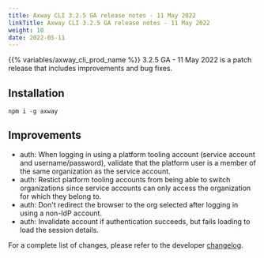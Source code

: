 ```yaml
---
title: Axway CLI 3.2.5 GA release notes - 11 May 2022
linkTitle: Axway CLI 3.2.5 GA release notes - 11 May 2022
weight: 10
date: 2022-05-11
---
```


{{% variables/axway_cli_prod_name %}} 3.2.5 GA - 11 May 2022 is a patch release that includes improvements and bug fixes.

## Installation

```
npm i -g axway
```

## Improvements

* auth: When logging in using a platform tooling account (service account and username/password), validate that the platform user is a member of the same organization as the service account.
* auth: Restict platform tooling accounts from being able to switch organizations since service accounts can only access the organization for which they belong to.
* auth: Don't redirect the browser to the org selected after logging in using a non-IdP account.
* auth: Invalidate account if authentication succeeds, but fails loading to load the session details.

For a complete list of changes, please refer to the developer [changelog](https://github.com/appcelerator/amplify-tooling/blob/master/docs/Release%20Notes/Axway%20CLI%203.2.5.md).
